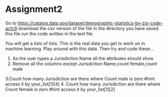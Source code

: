# Assignment2

Go to https://catalog.data.gov/dataset/demographic-statistics-by-zip-code-acfc9
download the csv version of the file 
In the directory you have saved this file run the code written in the text file

You will get a lists of lists. This is the real data you get to work on in machine learning. Play around with this data. Then try and code these...

1. As the user types a Jurisdiction Name all the attributes should show 
2. Remove all the columns except Jurisdiction Name,count female,count male

3.Count how many Jurisdiction are there where Count male is zero            #hint access it by your_list[1][4]
4. Count how many Jurisdiction are there where Count female is zero         #hint access it by your_list[1][2]

